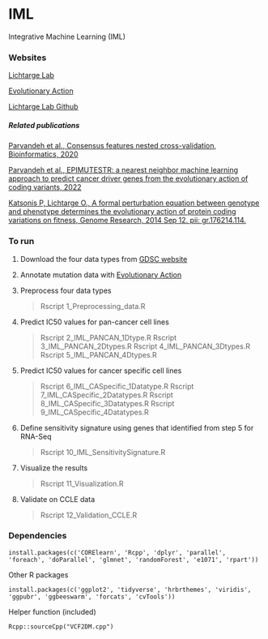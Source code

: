# IML

Integrative Machine Learning (IML)

### Websites

[Lichtarge Lab](http://lichtargelab.org)

[Evolutionary Action](http://eaction/lichtargelab.org)

[Lichtarge Lab Github](https://github.com/lichtargelab)

##### Related publications

[Parvandeh et al., Consensus features nested cross-validation, Bioinformatics, 2020](https://doi.org/10.1093/bioinformatics/btaa046)

[Parvandeh et al., EPIMUTESTR: a nearest neighbor machine learning approach to predict cancer driver genes from the evolutionary action of coding variants, 2022](https://doi.org/10.1093/nar/gkac215)

[Katsonis P, Lichtarge O., A formal perturbation equation between genotype and phenotype determines the evolutionary action of protein coding variations on fitness, Genome Research, 2014 Sep 12. pii: gr.176214.114.](https://pubmed.ncbi.nlm.nih.gov/25217195/)

### To run
1. Download the four data types from [GDSC website](https://cellmodelpassports.sanger.ac.uk/downloads)

2. Annotate mutation data with [Evolutionary Action](http://eaction.lichtargelab.org)

3. Preprocess four data types

      > Rscript 1_Preprocessing_data.R
      
4. Predict IC50 values for pan-cancer cell lines

      > Rscript 2_IML_PANCAN_1Dtype.R
      > Rscript 3_IML_PANCAN_2Dtypes.R
      > Rscript 4_IML_PANCAN_3Dtypes.R
      > Rscript 5_IML_PANCAN_4Dtypes.R
      
5. Predict IC50 values for cancer specific cell lines

      > Rscript 6_IML_CASpecific_1Datatype.R
      > Rscript 7_IML_CASpecific_2Datatypes.R
      > Rscript 8_IML_CASpecific_3Datatypes.R
      > Rscript 9_IML_CASpecific_4Datatypes.R
      
6. Define sensitivity signature using genes that identified from step 5 for RNA-Seq

      > Rscript 10_IML_SensitivitySignature.R
      
7. Visualize the results

      > Rscript 11_Visualization.R
      
8. Validate on CCLE data

      > Rscript 12_Validation_CCLE.R
      
### Dependencies

```
install.packages(c('CORElearn', 'Rcpp', 'dplyr', 'parallel', 'foreach', 'doParallel', 'glmnet', 'randomForest', 'e1071', 'rpart'))

```
Other R packages

```
install.packages(c('ggplot2', 'tidyverse', 'hrbrthemes', 'viridis', 'ggpubr', 'ggbeeswarm', 'forcats', 'cvTools'))

```

Helper function (included)

```
Rcpp::sourceCpp("VCF2DM.cpp")

```
